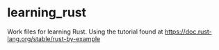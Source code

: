 # learning_rust
Work files for learning Rust. Using the tutorial found at https://doc.rust-lang.org/stable/rust-by-example

